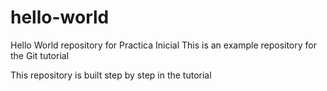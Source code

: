 # hello-world
Hello World repository for Practica Inicial
This is an example repository for the Git tutorial

This repository is built step by step in the tutorial